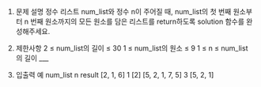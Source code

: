 1. 문제 설명
   정수 리스트 num_list와 정수 n이 주어질 때, num_list의 첫 번째 원소부터 n 번째 원소까지의 모든 원소를 담은 리스트를 return하도록 solution 함수를 완성해주세요.

2. 제한사항
   2 ≤ num_list의 길이 ≤ 30
   1 ≤ num_list의 원소 ≤ 9
   1 ≤ n ≤ num_list의 길이 \_\_\_

3. 입출력 예
   num_list n result
   [2, 1, 6] 1 [2]
   [5, 2, 1, 7, 5] 3 [5, 2, 1]
